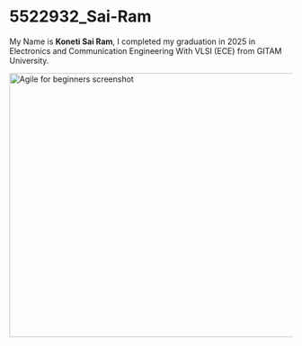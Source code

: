 # 5522932_Sai-Ram
My Name is **Koneti Sai Ram**, I completed my graduation in 2025 in Electronics and Communication Engineering With VLSI (ECE) from GITAM University. 

<img width="956" height="470" alt="Agile for beginners screenshot" src="https://github.com/user-attachments/assets/3aa67fcd-0bcb-4123-9220-2efd51f41df2" />


